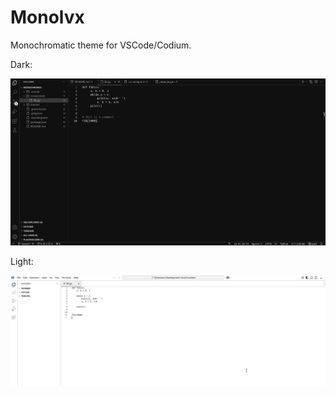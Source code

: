 # Monolvx

Monochromatic theme for VSCode/Codium.


Dark:

![](screenshots/fib.py.png)

Light:

![](screenshots/fib-light.png)